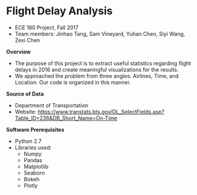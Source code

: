# Flight Delay Analysis
- ECE 180 Project, Fall 2017
- Team members: Jinhao Tang, Sam Vineyard, Yuhan Chen, Siyi Wang, Zexi Chen

**Overview**
* The purpose of this project is to extract useful statistics regarding flight delays in 2016 and create meaningful visualizations for the results.
* We approached the problem from three angles: Airlines, Time, and Location. Our code is organized in this manner.

**Source of Data**
* Department of Transportation 
* Website: https://www.transtats.bts.gov/DL_SelectFields.asp?Table_ID=236&DB_Short_Name=On-Time

**Software Prerequisites**
* Python 2.7
* Libraries used:
  - Numpy
  - Pandas
  - Matplotlib
  - Seaborn
  - Bokeh
  - Plotly

